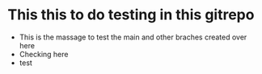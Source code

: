 # This this to do testing in this gitrepo

- This is the massage to test the main and other braches created over here
- Checking here 
- test
